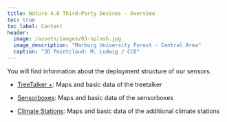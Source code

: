 ```yaml
---
title: Nature 4.0 Third-Party Devices - Overview
toc: true
toc_label: Content
header:
  image: /assets/images/03-splash.jpg
  image_description: "Marburg University Forest - Central Area"
  caption: "3D Pointcloud: M. Ludwig / CC0"
---
```




You will find information about the deployment structure of our sensors.<!--more-->  

* [TreeTalker +](02-treetalker-deployment): Maps and basic data of the treetalker

* [Sensorboxes](03-sensorbox-deployment): Maps and basic data of the sensorboxes

* [Climate Stations](04-climate-deployment): Maps and basic data of the additional climate stations

